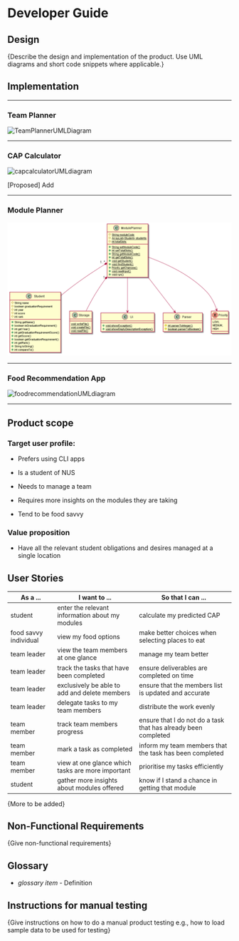 # Developer Guide

## Design

{Describe the design and implementation of the product. Use UML diagrams and short code snippets where applicable.}


## Implementation
***
### Team Planner 
![TeamPlannerUMLDiagram](https://user-images.githubusercontent.com/77476414/112349123-6f7fd900-8d03-11eb-9b6b-5cebe73ed50e.jpg)


***
### CAP Calculator

![capcalculatorUMLdiagram](https://user-images.githubusercontent.com/77471508/112191169-b35dda00-8c40-11eb-9365-b158aaca6f6a.jpg)

   [Proposed] Add 

***
### Module Planner

![moduleplannerUMLdiagram](https://github.com/fangxinjia0203/tp/blob/982ec3b4ee84e9f3f3ecf5bbe3cb8f5690627a70/src/main/java/seedu/allinonenus/moduleplanner/ModulePlanner.png)
***

### Food Recommendation App

![foodrecommendationUMLdiagram](https://user-images.githubusercontent.com/57632786/112334326-4c9af800-8cf6-11eb-892f-5599f927b551.png)

***

## Product scope
### Target user profile:

 * Prefers using CLI apps

 * Is a student of NUS

 * Needs to manage a team
 
 * Requires more insights on the modules they are taking

 * Tend to be food savvy 


### Value proposition

* Have all the relevant student obligations and desires managed at a single location

## User Stories

| As a ... | I want to ... | So that I can ...|
|----------|---------------|------------------|
|student|enter the relevant information about my modules|calculate my predicted CAP|
|food savvy individual|view my food options|make better choices when selecting places to eat|
|team leader|view the team members at one glance|manage my team better|
|team leader|track the tasks that have been completed|ensure deliverables are completed on time|
|team leader|exclusively be able to add and delete members|ensure that the members list is updated and accurate|
|team leader|delegate tasks to my team members|distribute the work evenly|
|team member|track team members progress|ensure that I do not do a task that has already been completed|
|team member|mark a task as completed|inform my team members that the task has been completed|
|team member|view at one glance which tasks are more important|prioritise my tasks efficiently|
|student|gather more insights about modules offered|know if I stand a chance in getting that module|
{More to be added}
## Non-Functional Requirements

{Give non-functional requirements}

## Glossary

* *glossary item* - Definition

## Instructions for manual testing

{Give instructions on how to do a manual product testing e.g., how to load sample data to be used for testing}
